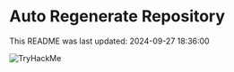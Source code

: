# Auto Regenerate Repository

This README was last updated: 2024-09-27 18:36:00

 ![TryHackMe](https://tryhackme.com/badge/533634)